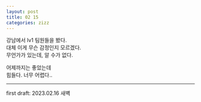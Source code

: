 ```yaml
---
layout: post
title: 02 15
categories: zizz
---
```


강남에서 lv1 팀원들을 봤다.  
대체 이게 무슨 감정인지 모르겠다.  
무언가가 있는데, 알 수가 없다.

어제까지는 좋았는데  
힘들다. 너무 어렵다..

---

first draft: 2023.02.16 새벽